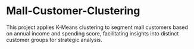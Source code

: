 # Mall-Customer-Clustering
 This project applies K-Means clustering to segment mall customers based on annual income and spending score, facilitating insights into distinct customer groups for strategic analysis.
